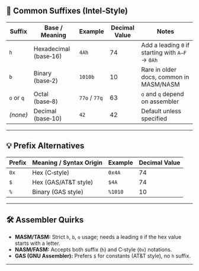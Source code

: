 
## 📍 Common Suffixes (Intel‑Style)
| Suffix | Base / Meaning        | Example   | Decimal Value | Notes |
|--------|-----------------------|-----------|---------------|-------|
| `h`    | Hexadecimal (base‑16) | `4Ah`     | 74            | Add a leading `0` if starting with `A–F` → `0Ah` |
| `b`    | Binary (base‑2)       | `1010b`   | 10            | Rare in older docs, common in MASM/NASM |
| `o` or `q` | Octal (base‑8)    | `77o` / `77q` | 63       | `o` and `q` depend on assembler |
| _(none)_ | Decimal (base‑10)   | `42`      | 42            | Default unless specified |

---

## 💡 Prefix Alternatives
| Prefix | Meaning / Syntax Origin | Example   | Decimal Value |
|--------|-------------------------|-----------|---------------|
| `0x`   | Hex (C‑style)           | `0x4A`    | 74            |
| `$`    | Hex (GAS/AT&T style)    | `$4A`     | 74            |
| `%`    | Binary (GAS style)      | `%1010`   | 10            |

---

## 🛠 Assembler Quirks
- **MASM/TASM:** Strict `h`, `b`, `o` usage; needs a leading `0` if the hex value starts with a letter.
- **NASM/FASM:** Accepts both suffix (`h`) and C‑style (`0x`) notations.
- **GAS (GNU Assembler):** Prefers `$` for constants (AT&T style), no `h` suffix.

---
